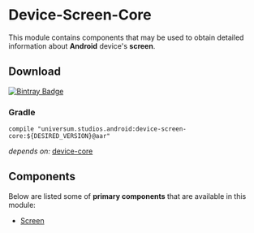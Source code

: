 Device-Screen-Core
===============

This module contains components that may be used to obtain detailed information about **Android** 
device's **screen**.

## Download ##
[![Bintray Badge](https://api.bintray.com/packages/universum-studios/android/universum.studios.android%3Adevice/images/download.svg)](https://bintray.com/universum-studios/android/universum.studios.android%3Adevice/_latestVersion)

### Gradle ###

    compile "universum.studios.android:device-screen-core:${DESIRED_VERSION}@aar"

_depends on:_
[device-core](https://github.com/universum-studios/android_device/tree/master/library-core)

## Components ##

Below are listed some of **primary components** that are available in this module:

- [Screen](https://github.com/universum-studios/android_device/tree/master/library-screen-core/src/main/java/universum/studios/android/device/screen/Screen.java)
